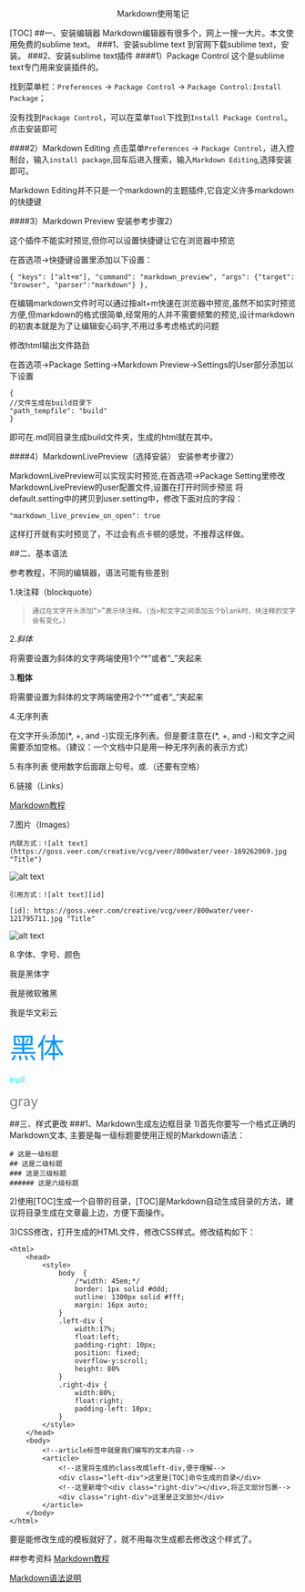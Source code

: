 
<center>Markdown使用笔记</center>

[TOC]
##一、安装编辑器
Markdown编辑器有很多个，网上一搜一大片。本文使用免费的sublime text。
###1、安装sublime text
到官网下载sublime text，安装。
###2、安装sublime text插件
####1）Package Control
这个是sublime text专门用来安装插件的。

找到菜单栏：```Preferences``` → ```Package Control``` → ```Package Control:Install Package```；

没有找到```Package Control```，可以在菜单```Tool```下找到```Install Package Control```。点击安装即可

####2）Markdown Editing
点击菜单```Preferences``` → ```Package Control```，进入控制台，输入```install package```,回车后进入搜索，输入```Markdown Editing```,选择安装即可。

Markdown Editing并不只是一个markdown的主题插件,它自定义许多markdown的快捷键

####3）Markdown Preview
安装参考步骤2）

这个插件不能实时预览,但你可以设置快捷键让它在浏览器中预览

在首选项->快捷键设置里添加以下设置：

```
{ "keys": ["alt+m"], "command": "markdown_preview", "args": {"target": "browser", "parser":"markdown"} },
```

在编辑markdown文件时可以通过按alt+m快速在浏览器中预览,虽然不如实时预览方便,但markdown的格式很简单,经常用的人并不需要频繁的预览,设计markdown的初衷本就是为了让编辑安心码字,不用过多考虑格式的问题

修改html输出文件路劲

在首选项->Package Setting->Markdown Preview->Settings的User部分添加以下设置

```
{
//文件生成在build目录下
"path_tempfile": "build"
}

```

即可在.md同目录生成build文件夹，生成的html就在其中。
 
####4）MarkdownLivePreview（选择安装）
安装参考步骤2）

MarkdownLivePreview可以实现实时预览,在首选项->Package Setting里修改MarkdownLivePreview的user配置文件,设置在打开时同步预览
将default.setting中的拷贝到user.setting中，修改下面对应的字段：

```
"markdown_live_preview_on_open": true

```

这样打开就有实时预览了，不过会有点卡顿的感觉，不推荐这样做。

##二、基本语法

参考教程，不同的编辑器，语法可能有些差别


1.块注释（blockquote）

>     通过在文字开头添加“>”表示块注释。（当>和文字之间添加五个blank时，块注释的文字会有变化。）

2.*斜体*

将需要设置为斜体的文字两端使用1个“*”或者“_”夹起来

3.**粗体**

将需要设置为斜体的文字两端使用2个“*”或者“_”夹起来

4.无序列表

在文字开头添加(\*, +, and -)实现无序列表。但是要注意在(\*, +, and -)和文字之间需要添加空格。（建议：一个文档中只是用一种无序列表的表示方式）

5.有序列表
使用数字后面跟上句号。或.（还要有空格）

6.链接（Links）

[Markdown教程](http://www.markdown.cn)

7.图片（Images）
```
内联方式：![alt text](https://goss.veer.com/creative/vcg/veer/800water/veer-169262069.jpg "Title")
```

![alt text](https://goss.veer.com/creative/vcg/veer/800water/veer-169262069.jpg "Title")

```
引用方式：![alt text][id] 

[id]: https://goss.veer.com/creative/vcg/veer/800water/veer-121795711.jpg "Title"
```
![alt text][id] 


[id]: https://goss.veer.com/creative/vcg/veer/800water/veer-121795711.jpg "Title"

8.字体、字号、颜色

<font face="黑体">我是黑体字</font>

<font face="微软雅黑">我是微软雅黑</font>

<font face="STCAIYUN">我是华文彩云</font>

<font color=#0099ff size=12 face="黑体">黑体</font>

<font color=#00ffff size=3>null</font>

<font color=gray size=5>gray</font>

##三、样式更改
###1、Markdown生成左边框目录
1)首先你要写一个格式正确的Markdown文本, 主要是每一级标题要使用正规的Markdown语法：

```
# 这是一级标题
## 这是二级标题
### 这是三级标题
###### 这是六级标题
```

2)使用[TOC]生成一个自带的目录，[TOC]是Markdown自动生成目录的方法，建议将目录生成在文章最上边，方便下面操作。

3)CSS修改，打开生成的HTML文件，修改CSS样式。修改结构如下：

```
<html>
    <head>
        <style>
            body  {
                /*width: 45em;*/
                border: 1px solid #ddd;
                outline: 1300px solid #fff;
                margin: 16px auto;
            }
            .left-div {
                width:17%;
                float:left;
                padding-right: 10px;
                position: fixed;
                overflow-y:scroll;
                height: 80%
            }
            .right-div {
                width:80%;
                float:right;
                padding-left: 10px;
            }
        </style>
    </head>
    <body>
        <!--article标签中就是我们编写的文本内容-->
        <article>
            <!--这里将生成的class改成left-div,便于理解-->
            <div class="left-div">这里是[TOC]命令生成的目录</div>
            <!--这里新增个<div class="right-div"></div>,将正文部分包裹-->
            <div class="right-div">这里是正文部分</div>
        </article>
    </body>
</html>
```

要是能修改生成的模板就好了，就不用每次生成都去修改这个样式了。

##参考资料
[Markdown教程](http://www.markdown.cn)

[Markdown语法说明](http://wowubuntu.com/markdown/)



